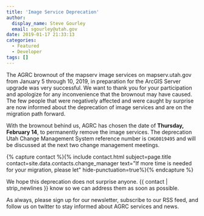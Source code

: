 ```yaml
---
title: 'Image Service Deprecation'
author:
  display_name: Steve Gourley
  email: sgourley@utah.gov
date: 2019-01-17 21:33:13
categories:
  - Featured
  - Developer
tags: []
---
```


The AGRC brownout of the mapserv image services on mapserv.utah.gov from January 5 through 10, 2019, in preparation for the ArcGIS Server upgrade was very successful. We want to thank you for your participation and apologize for any inconvenience that the brownout may have caused. The few people that were negatively affected and were caught by surprise are now informed about the deprecation of image services and are on the migration path forward.

With the brownout behind us, AGRC has chosen the date of **Thursday, February 14**, to permanently remove the image services. The deprecation Utah Change Management System reference number is `CHG0019495` and will be discussed at the next two change management meetings.

{% capture contact %}{% include contact.html subject=page.title contact=site.data.contacts.change_manager text="If more time is needed for your migration, please let" hide-punctuation=true%}{% endcapture %}

We hope this deprecation does not surprise anyone. {{ contact | strip_newlines }} know so we can address them as soon as possible.

As always, please sign up for our newsletter, subscribe to our RSS feed, and follow us on twitter to stay informed about AGRC services and news.

